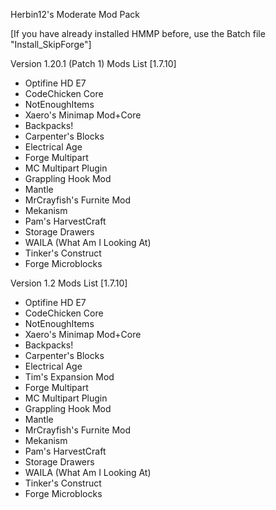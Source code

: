 Herbin12's Moderate Mod Pack

[If you have already installed HMMP before, use the Batch file "Install_SkipForge"]

Version 1.20.1 (Patch 1) Mods List [1.7.10]
- Optifine HD E7
- CodeChicken Core
- NotEnoughItems
- Xaero's Minimap Mod+Core
- Backpacks!
- Carpenter's Blocks
- Electrical Age
- Forge Multipart
- MC Multipart Plugin
- Grappling Hook Mod
- Mantle
- MrCrayfish's Furnite Mod
- Mekanism
- Pam's HarvestCraft
- Storage Drawers
- WAILA (What Am I Looking At)
- Tinker's Construct
- Forge Microblocks

Version 1.2 Mods List [1.7.10]
- Optifine HD E7
- CodeChicken Core
- NotEnoughItems
- Xaero's Minimap Mod+Core
- Backpacks!
- Carpenter's Blocks
- Electrical Age
- Tim's Expansion Mod
- Forge Multipart
- MC Multipart Plugin
- Grappling Hook Mod
- Mantle
- MrCrayfish's Furnite Mod
- Mekanism
- Pam's HarvestCraft
- Storage Drawers
- WAILA (What Am I Looking At)
- Tinker's Construct
- Forge Microblocks
